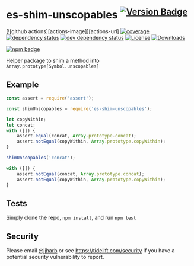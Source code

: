 # es-shim-unscopables <sup>[![Version Badge][npm-version-svg]][package-url]</sup>

[![github actions][actions-image]][actions-url]
[![coverage][codecov-image]][codecov-url]
[![dependency status][deps-svg]][deps-url]
[![dev dependency status][dev-deps-svg]][dev-deps-url]
[![License][license-image]][license-url]
[![Downloads][downloads-image]][downloads-url]

[![npm badge][npm-badge-png]][package-url]

Helper package to shim a method into `Array.prototype[Symbol.unscopables]`

## Example

```js
const assert = require('assert');

const shimUnscopables = require('es-shim-unscopables');

let copyWithin;
let concat;
with ([]) {
    assert.equal(concat, Array.prototype.concat);
    assert.notEqual(copyWithin, Array.prototype.copyWithin);
}

shimUnscopables('concat');

with ([]) {
    assert.notEqual(concat, Array.prototype.concat);
    assert.notEqual(copyWithin, Array.prototype.copyWithin);
}
```

## Tests
Simply clone the repo, `npm install`, and run `npm test`

## Security

Please email [@ljharb](https://github.com/ljharb) or see https://tidelift.com/security if you have a potential security vulnerability to report.

[package-url]: https://npmjs.org/package/es-shim-unscopables
[npm-version-svg]: https://versionbadg.es/ljharb/es-shim-unscopables.svg
[deps-svg]: https://david-dm.org/ljharb/es-shim-unscopables.svg
[deps-url]: https://david-dm.org/ljharb/es-shim-unscopables
[dev-deps-svg]: https://david-dm.org/ljharb/es-shim-unscopables/dev-status.svg
[dev-deps-url]: https://david-dm.org/ljharb/es-shim-unscopables#info=devDependencies
[npm-badge-png]: https://nodei.co/npm/es-shim-unscopables.png?downloads=true&stars=true
[license-image]: https://img.shields.io/npm/l/es-shim-unscopables.svg
[license-url]: LICENSE
[downloads-image]: https://img.shields.io/npm/dm/es-shim-unscopables.svg
[downloads-url]: https://npm-stat.com/charts.html?package=es-shim-unscopables
[codecov-image]: https://codecov.io/gh/ljharb/es-shim-unscopables/branch/main/graphs/badge.svg
[codecov-url]: https://app.codecov.io/gh/ljharb/es-shim-unscopables/